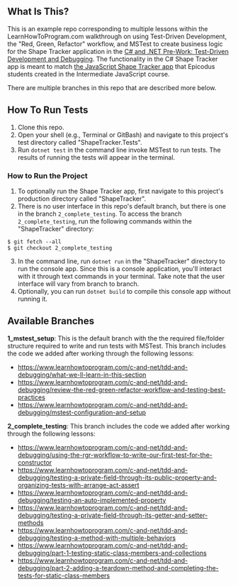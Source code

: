 ## What Is This?

This is an example repo corresponding to multiple lessons within the LearnHowToProgram.com walkthrough on using Test-Driven Development, the "Red, Green, Refactor" workflow, and MSTest to create business logic for the Shape Tracker application in the [C# and .NET Pre-Work: Test-Driven Development and Debugging](https://www.learnhowtoprogram.com/c-and-net/test-driven-development-and-debugging/). The functionality in the C# Shape Tracker app is meant to match [the JavaScript Shape Tracker app](https://github.com/epicodus-lessons/section-5-shape-tracker/tree/3_multiple_business_logic_files) that Epicodus students created in the Intermediate JavaScript course.

There are multiple branches in this repo that are described more below.

## How To Run Tests

1. Clone this repo.
2. Open your shell (e.g., Terminal or GitBash) and navigate to this project's test directory called "ShapeTracker.Tests". 
3. Run `dotnet test` in the command line invoke MSTest to run tests. The results of running the tests will appear in the terminal.

### How to Run the Project

1. To optionally run the Shape Tracker app, first navigate to this project's production directory called "ShapeTracker".  
2. There is no user interface in this repo's default branch, but there is one in the branch `2_complete_testing`. To access the branch `2_complete_testing`, run the following commands within the "ShapeTracker" directory:

```
$ git fetch --all
$ git checkout 2_complete_testing
```

3. In the command line, run `dotnet run` in the "ShapeTracker" directory to run the console app. Since this is a console application, you'll interact with it through text commands in your terminal. Take note that the user interface will vary from branch to branch.
4. Optionally, you can run `dotnet build` to compile this console app without running it.

## Available Branches

**1_mstest_setup**: This is the default branch with the the required file/folder structure required to write and run tests with MSTest. This branch includes the code we added after working through the following lessons:

- https://www.learnhowtoprogram.com/c-and-net/tdd-and-debugging/what-we-ll-learn-in-this-section
- https://www.learnhowtoprogram.com/c-and-net/tdd-and-debugging/review-the-red-green-refactor-workflow-and-testing-best-practices
- https://www.learnhowtoprogram.com/c-and-net/tdd-and-debugging/mstest-configuration-and-setup

**2_complete_testing**: This branch includes the code we added after working through the following lessons:

- https://www.learnhowtoprogram.com/c-and-net/tdd-and-debugging/using-the-rgr-workflow-to-write-our-first-test-for-the-constructor
- https://www.learnhowtoprogram.com/c-and-net/tdd-and-debugging/testing-a-private-field-through-its-public-property-and-organizing-tests-with-arrange-act-assert
- https://www.learnhowtoprogram.com/c-and-net/tdd-and-debugging/testing-an-auto-implemented-property
- https://www.learnhowtoprogram.com/c-and-net/tdd-and-debugging/testing-a-private-field-through-its-getter-and-setter-methods
- https://www.learnhowtoprogram.com/c-and-net/tdd-and-debugging/testing-a-method-with-multiple-behaviors
- https://www.learnhowtoprogram.com/c-and-net/tdd-and-debugging/part-1-testing-static-class-members-and-collections
- https://www.learnhowtoprogram.com/c-and-net/tdd-and-debugging/part-2-adding-a-teardown-method-and-completing-the-tests-for-static-class-members


